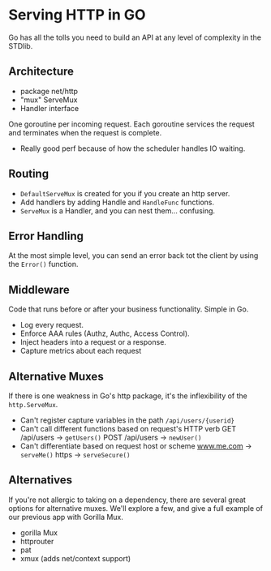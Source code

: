 # Serving HTTP in GO

Go has all the tolls you need to build an API at any level of complexity in the STDlib.

## Architecture

- package net/http
- "mux" ServeMux
- Handler interface

One goroutine per incoming request. Each goroutine services the request and terminates when the request is complete.

- Really good perf because of how the scheduler handles IO waiting.

## Routing

- `DefaultServeMux` is created for you if you create an http server.
- Add handlers by adding Handle and `HandleFunc` functions.
- `ServeMux` is a Handler, and you can nest them... confusing.

## Error Handling

At the most simple level, you can send an error back tot the client by using the `Error()` function.

## Middleware

Code that runs before or after your business functionality. Simple in Go.

- Log every request.
- Enforce AAA rules (Authz, Authc, Access Control).
- Inject headers into a request or a response.
- Capture metrics about each request


## Alternative Muxes

If there is one weakness in Go's http package, it's the inflexibility of the `http.ServeMux`.

- Can't register capture variables in the path
    `/api/users/{userid}`
- Can't call different functions based on request's HTTP verb
    GET /api/users -> `getUsers()`
    POST /api/users -> `newUser()`
- Can't differentiate based on request host or scheme
    www.me.com -> `serveMe()`
    https -> `serveSecure()` 

## Alternatives

If you're not allergic to taking on a dependency, there are several great options for alternative muxes. We'll explore a few, and give a full example of our previous app with Gorilla Mux.
- gorilla Mux
- httprouter
- pat
- xmux (adds net/context support)
